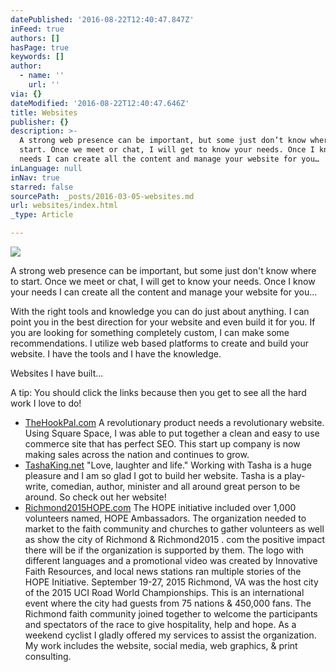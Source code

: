 ```yaml
---
datePublished: '2016-08-22T12:40:47.847Z'
inFeed: true
authors: []
hasPage: true
keywords: []
author:
  - name: ''
    url: ''
via: {}
dateModified: '2016-08-22T12:40:47.646Z'
title: Websites
publisher: {}
description: >-
  A strong web presence can be important, but some just don’t know where to
  start. Once we meet or chat, I will get to know your needs. Once I know your
  needs I can create all the content and manage your website for you…
inLanguage: null
inNav: true
starred: false
sourcePath: _posts/2016-03-05-websites.md
url: websites/index.html
_type: Article

---
```

![](https://s3-us-west-2.amazonaws.com/the-grid-img/p/77613dcfea25b2328204e021edfd7d3ad3826a7e.jpg)

A strong web presence can be important, but some just don't know where to start. Once we meet or chat, I will get to know your needs. Once I know your needs I can create all the content and manage your website for you...

With the right tools and knowledge you can do just about anything. I can point you in the best direction for your website and even build it for you. If you are looking for something completely custom, I can make some recommendations. I utilize web based platforms to create and build your website. I have the tools and I have the knowledge.

Websites I have built...

A tip: You should click the links because then you get to see all the hard work I love to do!

* [TheHookPal.com][0] A revolutionary product needs a revolutionary website. Using Square Space, I was able to put together a clean and easy to use commerce site that has perfect SEO. This start up company is now making sales across the nation and continues to grow.
* [TashaKing.net][1] "Love, laughter and life." Working with Tasha is a huge pleasure and I am so glad I got to build her website. Tasha is a play-write, comedian, author, minister and all around great person to be around. So check out her website!
* [Richmond2015HOPE.com][2] The HOPE initiative included over 1,000 volunteers named, HOPE Ambassadors. The organization needed to market to the faith community and churches to gather volunteers as well as show the city of Richmond & Richmond2015 . com the positive impact there will be if the organization is supported by them. The logo with different languages and a promotional video was created by Innovative Faith Resources, and local news stations ran multiple stories of the HOPE Initiative. September 19-27, 2015 Richmond, VA was the host city of the 2015 UCI Road World Championships. This is an international event where the city had guests from 75 nations & 450,000 fans. The Richmond faith community joined together to welcome the participants and spectators of the race to give hospitality, help and hope. As a weekend cyclist I gladly offered my services to assist the organization. My work includes the website, social media, web graphics, & print consulting.

[0]: http://www.thehookpal.com/
[1]: http://www.tashaking.net/
[2]: http://Richmond2015HOPE.com/
